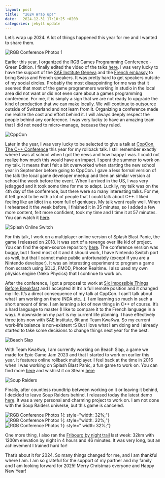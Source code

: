 ```yaml
---
layout: post
title:  "2024 Wrap up!"
date:   2024-12-31 17:10:25 +0200
categories: jekyll update
---
```

Let’s wrap up 2024. A lot of things happened this year for me and I wanted to share them. 

![RGB Conference Photos 1](/images/2024_wrapup/rgb_conf.jpg)

Earlier this year, I organized the RGB Games Programming Conference - Green Edition. I finally edited the video of the talks [here](https://www.youtube.com/playlist?list=PL9ITdIsuPmAEg7XBd95XCpLX4Hjd9HoNB).
I was very lucky to have the support of the [SAE Institute Geneva](https://www.sae.edu/ch-ge/) and the [French embassy](https://ch.ambafrance.org/) to bring Swiss and French speakers. It was pretty hard to get speakers outside of my social circles. Probably the most disappointing for me was that it seemed that most of the game programmers working in studio in the local area did not want or did not even care about a games programming conference. For me, it is simply a sign that we are not ready to upgrade the kind of production that we can make locally. We will continue to outsource outside of Switzerland and not learn from it. Organizing a conference made me realize the cost and effort behind it. I will always deeply respect the people behind any conference. I was very lucky to have an amazing team that I did not need to micro-manage, because they ruled.

<!--more-->

![CppCon](/images/2024_wrapup/cppcon.jpg)

Later in the year, I was very lucky to be selected to give a talk at [CppCon, The C++ Conference](https://cppcon.org/) this year for my rollback talk. I still remember exactly where I was at school when I got the news and how happy I was. I could not realize how much this would have an impact. I spent the summer to work on my talk. It means that I felt a bit overworked when starting the new school year in September before going to CppCon. I gave a less formal version of the talk the local game developer meetup and then an similar version at school the week before the event. When I arrived in the US, I was very jetlagged and it took some time for me to adapt. Luckily, my talk was on the 4th day of the conference, but there were so many interesting talks. For me, it felt great to be with a lot of people that I could talk about C++. I liked feeling like an idiot in a room full of geniuses. My talk went really well. When I rehearsed it the week before, I finished it in 35 minutes, so I added a few more content, felt more confident, took my time and I time it at 57 minutes. You can watch it [here](https://www.youtube.com/watch?v=xkcGa-Xw154).

![Splash Online Switch](/images/2024_wrapup/splash_online.jpg)

For this talk, I work on a multiplayer online version of Splash Blast Panic, the game I released on 2018. It was sort of a revenge over life kid of project. You can find the open-source repository [here](https://github.com/EliasFarhan/SplashOnline). 
The conference version was buggy, but I fixed most of it and it should work, I have Nintendo Switch port as well, but that I cannot make public unfortunately (except if you are a Nintendo developer). It was an interesting experiment to program a game from scratch using SDL2, FMOD, Photon Realtime. I also used my own physics engine (Neko Physics) that I continue to work on. 

After the conference, I got a proposal to work at [Six Impossible Things Before Breakfast](https://6it.dev/) and I accepted it! It’s a full remote position and it changed my life. It’s a direct consequence of my talk at CppCon. I can’t talk about what I am working on there (NDA etc…). I am learning so much in such a short amount of time. I am leraning a lot of new things in C++ of course. It’s a hard language to master (I like to compare it to the French language in a way). A downside on my part is my current life planning. I have effectively three jobs now with SAE Institute, 6it and Team KwaKwa. So my current work-life balance is non-existent :S But I love what I am doing and I already started to take some decisions to change things next year for the best.

![Beach Slap](/images/beach_slap.jpg)

With Team KwaKwa, I am currently working on Beach Slap, a game we made for Epic Game Jam 2023 and that I started to work on earlier this year. It features online rollback multiplayer. I feel back at the time in 2016 when I was working on Splash Blast Panic, a fun game to work on. You can find more [here](https://team-kwakwa.com/beach-slap) and wishlist it on Steam [here](https://store.steampowered.com/app/3170110/Beach_Slap/)

![Soup Raiders](/images/sr.jpg)

Finally, after countless roundtrip between working on it or leaving it behind, I decided to leave Soup Raiders behind. I released today the latest demo [here](https://teamkwakwa.itch.io/soup-raiders).
It was a very personal and charming project to work on. I am not done with the Soup Raiders universe, but this game is canceled.

![RGB Conference Photos 1](/images/2024_wrapup/trail1.jpg){: style="width: 32%;"}![RGB Conference Photos 1](/images/2024_wrapup/trail2.jpg){: style="width: 32%;"}![RGB Conference Photos 1](/images/2024_wrapup/trail3.jpg){: style=" width: 32%;"}

One more thing, I also ran the [Fribourg by night trail](https://fribourgbynighttrail.ch/) last week: 32km with 1200m elevation by night in 4 hours and 46 minutes. It was very long, but an achievement I trained hard for!

That’s about it for 2024. So many things changed for me, and I am thankful where I am. I am so grateful for the support of my partner and my family and I am looking forward for 2025! Merry Christmas everyone and Happy New Year!